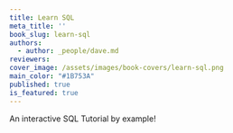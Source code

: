 ```yaml
---
title: Learn SQL
meta_title: ''
book_slug: learn-sql
authors:
  - author: _people/dave.md
reviewers:
cover_image: /assets/images/book-covers/learn-sql.png
main_color: "#1B753A"
published: true
is_featured: true
---
```

An interactive SQL Tutorial by example!

